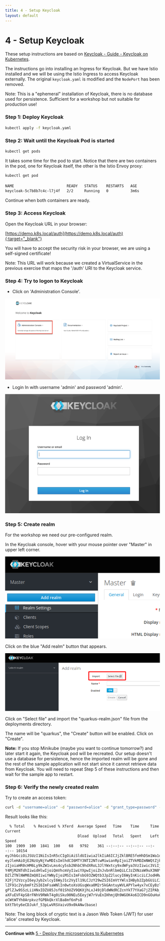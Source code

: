 ```yaml
---
title: 4 - Setup Keycloak
layout: default
---
```


# 4 - Setup Keycloak

These setup instructions are based on [Keycloak - Guide - Keycloak on Kubernetes](https://www.keycloak.org/getting-started/getting-started-kube).

The instructions go into installing an Ingress for Keycloak. But we have Istio installed and we will be using the Istio Ingress to access Keycloak externally. The original `keycloak.yaml` is modified and the `NodePort` has been removed. 

Note: This is a "ephemeral" installation of Keycloak, there is no database used for persistence. Sufficient for a workshop but not suitable for production use!

### Step 1: Deploy Keycloak

```sh
kubectl apply -f keycloak.yaml
```

### Step 2: Wait until the Keycloak Pod is started

```sh
kubectl get pods
```

It takes some time for the pod to start. Notice that there are two containers in the pod, one for Keycloak itself, the other is the Istio Envoy proxy:

```sh
kubectl get pod 

NAME                        READY   STATUS    RESTARTS   AGE
keycloak-5c7b8b7c4c-l7j4f   2/2     Running   0          3m6s
```

Continue when both containers are ready.

### Step 3: Access Keycloak

Open the Keycloak URL in your browser:


[https://demo.k8s.local/auth](https://demo.k8s.local/auth){:target="_blank"}


You will have to accept the security risk in your browser, we are using a self-signed certificate!

Note: This URL will work because we created a VirtualService in the previous exercise that maps the '/auth' URI to the Keycloak service.

### Step 4: Try to logon to Keycloak

* Click on 'Administration Console'. 

![](../../images/keycloak-configure-01.png)

* Login In with username 'admin' and password 'admin'.

![](../../images/keycloak-configure-02.png)

### Step 5: Create realm

For the workshop we need our pre-configured realm. 

In the Keycloak console, hover with your mouse pointer over "Master" in upper left corner. 

![add realm 1](../../images/keycloak-add-realm-1.png)

Click on the blue "Add realm" button that appears.

![add realm 2](../../images/keycloak-add-realm-2.png)

Click on "Select file" and import the "quarkus-realm.json" file from the deployments directory.

The name will be "quarkus", the "Create" button will be enabled. Click on "Create".

**Note:** If you stop Minikube (maybe you want to continue tomorrow?) and later start it again, the Keycloak pod will be recreated. Our setup doesn't use a database for persistence, hence the imported realm will be gone and the rest of the sample application will not start since it cannot retrieve data from Keycloak. You will need to repeat Step 5 of these instructions and then wait for the sample app to restart.


### Step 6: Verify the newly created realm

Try to create an access token:

```sh
curl -d "username=alice" -d "password=alice" -d "grant_type=password" -d "client_id=frontend" --insecure https://demo.k8s.local/auth/realms/quarkus/protocol/openid-connect/token  | sed -n 's|.*"access_token":"\([^"]*\)".*|\1|p'
```

Result looks like this:

```
  % Total    % Received % Xferd  Average Speed   Time    Time     Time  Current
                                 Dload  Upload   Total   Spent    Left  Speed
100  1909  100  1841  100    68   9792    361 --:--:-- --:--:-- --:--:-- 10154
eyJhbGciOiJSUzI1NiIsInR5cCIgOiAiSldUIiwia2lkIiA6ICJjZklBRE5feHhDSm1Wa1d5Ti1QTlhFRXZNVVdzMnI2OEN4dG1oRUROelhVIn0.
eyJleHAiOjE2NzUyNjYwMDIsImlhdCI6MTY3NTI2NTcwMiwianRpIjoiZTVkMDZmNWQtZjkxMS00MTQxLTljOTUtOWVhZWM1ZWRkOGNhIiwiaXN
zIjoiaHR0cHM6Ly9kZW1vLms4cy5sb2NhbC9hdXRoL3JlYWxtcy9xdWFya3VzIiwic3ViIjoiZWI0MTIzYTMtYjcyMi00Nzk4LTlhZjUtODk1N2
Y4MjM2NTdhIiwidHlwIjoiQmVhcmVyIiwiYXpwIjoiZnJvbnRlbmQiLCJzZXNzaW9uX3N0YXRlIjoiMjhjNTVhYTAtZGQwMy00M2RhLTkxNTYtZ
DZlZTNlNWM0ZmQ0IiwiYWNyIjoiMSIsImFsbG93ZWQtb3JpZ2lucyI6WyInKiciLCJodHRwOi8vbG9jYWxob3N0OjgwODAiLCIqIl0sInJlYWxt
X2FjY2VzcyI6eyJyb2xlcyI6WyJ1c2VyIl19LCJzY29wZSI6ImVtYWlsIHByb2ZpbGUiLCJlbWFpbF92ZXJpZmllZCI6ZmFsc2UsInByZWZlcnJ
lZF91c2VybmFtZSI6ImFsaWNlIn0wtoXsUGsqWxa0M2r5kGAntuyWVLAPYlw4yx7xCEyBzlkN6vJOfBzHBed0YQAnOgr9nhsGh9HiX_yyOAvn8e
gPlZJw9SSzLiiHNxIDZU85Jsf01ShUZV9QKXjhLxJ49jDldWNdRCZcnYkT7YXaG7jZIPAb_dN8evxtsHA8d2Xw8VM7PZ_XeyC1q5FP9CsENE5l8
aXFuEVF4pS8rFNhV9RWkT4g0iSku90NEu5EeyjW7rVuEnIHhmjQh9WGOK4o6ICD9nGOuHuCEwPx-oCWtWTYh0ArpkvzfGPBkQkrXlBa8mf6nPs8
bXtTbty6eCDJukf_53pLwVRSVaivU9x0kANw(base)
```

Note: The long block of cryptic text is a Jason Web Token (JWT) for user 'alice' created by Keycloak.

---

**Continue with** [5 - Deploy the microservices to Kubernetes](../03-p-sec-exercise/01-README.md)